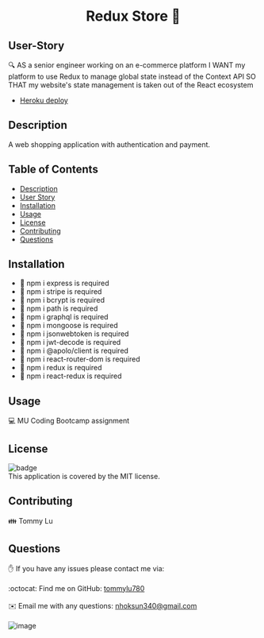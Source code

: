 <h1 align="center">Redux Store 👋</h1>

## User-Story
🔍 AS a senior engineer working on an e-commerce platform
I WANT my platform to use Redux to manage global state instead of the Context API
SO THAT my website's state management is taken out of the React ecosystem
- [Heroku deploy](https://redux-strore3040.herokuapp.com/)

## Description
A web shopping application with authentication and payment.

## Table of Contents
- [Description](#description)
- [User Story](#user-story)
- [Installation](#installation)
- [Usage](#usage)
- [License](#license)
- [Contributing](#contributing)
- [Questions](#questions)

## Installation
- 💾 npm i express is required
- 💾 npm i stripe is required
- 💾 npm i bcrypt is required
- 💾 npm i path is required
- 💾 npm i graphql is required
- 💾 npm i mongoose is required
- 💾 npm i jsonwebtoken is required
- 💾 npm i jwt-decode is required
- 💾 npm i @apolo/client is required
- 💾 npm i react-router-dom is required
- 💾 npm i redux is required
- 💾 npm i react-redux is required

## Usage
💻 MU Coding Bootcamp assignment

## License
![badge](https://img.shields.io/badge/license-MIT-brightgreen)
<br />
This application is covered by the MIT license.

## Contributing
👪 Tommy Lu


## Questions
✋ If you have any issues please contact me via: <br />
<br />
:octocat: Find me on GitHub: [tommylu780](https://github.com/tommylu780)<br />
<br />
✉️ Email me with any questions: nhoksun340@gmail.com<br /><br />
![image](https://user-images.githubusercontent.com/53459495/129154995-18836044-2527-4cc1-bde4-74deb0a8fc63.png)
